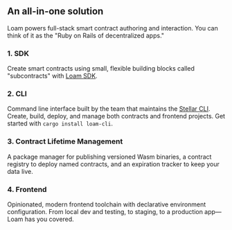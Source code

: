 ## An all-in-one solution

Loam powers full-stack smart contract authoring and interaction. You can think of it as the "Ruby on Rails of decentralized apps."

### 1. SDK

Create smart contracts using small, flexible building blocks called "subcontracts" with [Loam SDK](https://crates.io/crates/loam-sdk).

### 2. CLI

Command line interface built by the team that maintains the [Stellar CLI](https://github.com/stellar/stellar-cli). Create, build, deploy, and manage both contracts and frontend projects. Get started with `cargo install loam-cli`.

### 3. Contract Lifetime Management

A package manager for publishing versioned Wasm binaries, a contract registry to deploy named contracts, and an expiration tracker to keep your data live.

### 4. Frontend

Opinionated, modern frontend toolchain with declarative environment configuration. From local dev and testing, to staging, to a production app—Loam has you covered.

